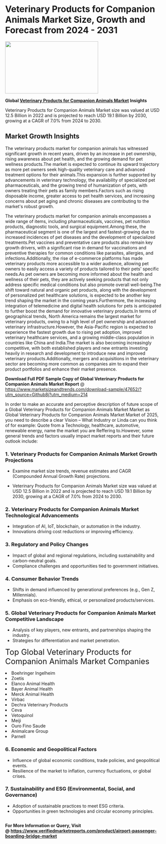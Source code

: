 <H1>Veterinary Products for Companion Animals Market Size, Growth and Forecast from 2024 - 2031</H1><img class="aligncenter size-medium wp-image-584254" src="https://thirdeyenews.in/wp-content/uploads/2024/09/Global-Market-Research-300x168.jpeg" alt="" width="300" height="168" /><p><strong>Global&nbsp;<a href="https://www.marketsizeandtrends.com/download-sample/47652/?utm_source=Github8j?utm_medium=214">Veterinary Products for Companion Animals Market</a> Insights</strong></p><p>Veterinary Products for Companion Animals Market size was valued at USD 12.5 Billion in 2022 and is projected to reach USD 19.1 Billion by 2030, growing at a CAGR of 7.0% from 2024 to 2030.</p><p><h2>Market Growth Insights</h2> <p>The veterinary products market for companion animals has witnessed significant growth in recent years, driven by an increase in pet ownership, rising awareness about pet health, and the growing demand for pet wellness products.The market is expected to continue its upward trajectory as more pet owners seek high-quality veterinary care and advanced treatment options for their animals.This expansion is further supported by advancements in veterinary technology, the availability of specialized pet pharmaceuticals, and the growing trend of humanization of pets, with owners treating their pets as family members.Factors such as rising disposable income, greater access to pet health services, and increasing concerns about pet aging and chronic diseases are contributing to the market's robust growth.</p> <p>The veterinary products market for companion animals encompasses a wide range of items, including pharmaceuticals, vaccines, pet nutrition products, diagnostic tools, and surgical equipment.Among these, the pharmaceutical segment is one of the largest and fastest-growing due to increased incidences of pet diseases and the development of specialized treatments.Pet vaccines and preventative care products also remain key growth drivers, with a significant rise in demand for vaccinations and preventive therapies for common conditions like parasites, allergies, and infections.Additionally, the rise of e-commerce platforms has made veterinary products more accessible to a wider audience, allowing pet owners to easily access a variety of products tailored to their pets' specific needs.As pet owners are becoming more informed about the health and wellness of their pets, they are actively seeking products that not only address specific medical conditions but also promote overall well-being.The shift toward natural and organic pet products, along with the development of personalized pet healthcare solutions, is expected to be another key trend shaping the market in the coming years.Furthermore, the increasing integration of telemedicine and digital health solutions for pets is anticipated to further boost the demand for innovative veterinary products.In terms of geographical trends, North America remains the largest market for veterinary products, owing to a high level of pet ownership and advanced veterinary infrastructure.However, the Asia-Pacific region is expected to experience the fastest growth due to rising pet adoption, improved veterinary healthcare services, and a growing middle-class population in countries like China and India.The market is also becoming increasingly competitive, with both established players and new entrants investing heavily in research and development to introduce new and improved veterinary products.Additionally, mergers and acquisitions in the veterinary sector are becoming more common as companies aim to expand their product portfolios and enhance their market presence.<p><span class=""><strong>Download Full PDF Sample Copy of Global Veterinary Products for Companion Animals Market Report</strong> @ <a href="https://www.marketsizeandtrends.com/download-sample/47652/?utm_source=Github8j?utm_medium=214" target="_blank">https://www.marketsizeandtrends.com/download-sample/47652/?utm_source=Github8j?utm_medium=214</a></span></p><p>In order to make an accurate and perceptive description of future scope of a Global&nbsp;Veterinary Products for Companion Animals Market Market as Global&nbsp;Veterinary Products for Companion Animals Market Market of 2025, you need to describe a clear Vision &ndash; What Industry or Linda can you think of for example: Quote from a Technology, healthcare, automotive, renewable energy, name the market you are Reffering to.However, some general trends and factors usually impact market reports and their future outlook include:</p><h3>1.&nbsp;<strong>Veterinary Products for Companion Animals Market Growth Projections</strong></h3><ul><li>Examine market size trends, revenue estimates and CAGR (Compounded Annual Growth Rate) projections.</li><li><p>Veterinary Products for Companion Animals Market size was valued at USD 12.5 Billion in 2022 and is projected to reach USD 19.1 Billion by 2030, growing at a CAGR of 7.0% from 2024 to 2030.</p></li></ul><h3>2.&nbsp;<strong>Veterinary Products for Companion Animals Market Technological Advancements</strong></h3><ul><li>Integration of AI, IoT, blockchain, or automation in the industry.</li><li>Innovations driving cost reductions or improving efficiency.</li></ul><h3>3.&nbsp;<strong>Regulatory and Policy Changes</strong></h3><ul><li>Impact of global and regional regulations, including sustainability and carbon-neutral goals.</li><li>Compliance challenges and opportunities tied to government initiatives.</li></ul><h3>4.&nbsp;<strong>Consumer Behavior Trends</strong></h3><ul><li>Shifts in demand influenced by generational preferences (e.g., Gen Z, Millennials).</li><li>Emphasis on eco-friendly, ethical, or personalized products/services.</li></ul><h3>5.&nbsp;<strong>Global Veterinary Products for Companion Animals Market Competitive Landscape</strong></h3><ul><li>Analysis of key players, new entrants, and partnerships shaping the industry.</li><li>Strategies for differentiation and market penetration.</li></ul><p data-pm-slice="1 1 []"><span style="color: inherit; font-family: inherit; font-size: 25px;">Top Global Veterinary Products for Companion Animals Market Companies</span></p><div class="" data-test-id=""><p><li>Boehringer Ingelheim</li><li> Zoetis</li><li> Elanco Animal Health</li><li> Bayer Animal Health</li><li> Merck Animal Health</li><li> Virbac</li><li> Dechra Veterinary Products</li><li> Ceva</li><li> Vetoquinol</li><li> Meiji</li><li> Ouro Fino Saude</li><li> Animalcare Group</li><li> Parnell</li></p></div><h3>6.&nbsp;<strong>Economic and Geopolitical Factors</strong></h3><ul><li>Influence of global economic conditions, trade policies, and geopolitical events.</li><li>Resilience of the market to inflation, currency fluctuations, or global crises.</li></ul><h3>7.&nbsp;<strong>Sustainability and ESG (Environmental, Social, and Governance)</strong></h3><ul><li>Adoption of sustainable practices to meet ESG criteria.</li><li>Opportunities in green technologies and circular economy principles.</li></ul><h2><strong style="font-size: 14px;">For More Information or Query, Visit @&nbsp;</strong><a style="background-color: #ffffff; font-size: 14px;" href="https://www.marketsizeandtrends.com/report/veterinary-products-for-companion-animals-market/" target="_blank">https://www.verifiedmarketreports.com/product/airport-passenger-boarding-bridge-market</a></h2>